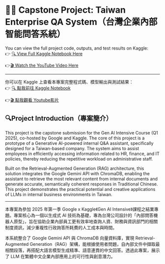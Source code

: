 # 🤖💼 Capstone Project: Taiwan Enterprise QA System（台灣企業內部智能問答系統）

You can view the full project code, outputs, and test results on Kaggle:  
👉 [🔍 View Full Kaggle Notebook Here](https://www.kaggle.com/code/ateyu0226/capstone-project-taiwan-enterprise-qa-system)

👉[🎬 Watch the YouTube Video Here](https://youtu.be/66rlfSux6OU)

---

你可以在 Kaggle 上查看本專案完整程式碼、模型輸出與測試結果：  
👉 [🔍 點我前往 Kaggle Notebook](https://www.kaggle.com/code/ateyu0226/capstone-project-taiwan-enterprise-qa-system)

👉[🎬 點我觀看 Youtube影片](https://youtu.be/66rlfSux6OU)

## 🔍Project Introduction（專案簡介）

This project is the capstone submission for the Gen AI Intensive Course (Q1 2025), co-hosted by Google and Kaggle. The core of this project is a prototype of a Generative AI-powered internal Q&A assistant, specifically designed for a Taiwan-based company. The system aims to assist employees in efficiently accessing information related to HR, finance, and IT policies, thereby reducing the repetitive workload on administrative staff.

Built on the Retrieval-Augmented Generation (RAG) architecture, this solution integrates the Google Gemini API with ChromaDB, enabling the assistant to retrieve the most relevant content from internal documents and generate accurate, semantically coherent responses in Traditional Chinese. This project demonstrates the practical potential and creative applications of LLMs in internal business environments in Taiwan.

---

本專案為參加 2025 年第一季 Google x Kaggle《Gen AI Intensive》課程之結業專題。專案核心為一個以生成式 AI 技術為基礎，專為台灣公司設計的「內部問答機器人原型」，旨在協助企業內部員工更有效率地查詢人資、財務與資訊部門的相關制度資訊，減少重複性行政詢答所耗費的人工成本與時間。

本系統整合了 Google Gemini API 與 ChromaDB 向量資料庫，實現 Retrieval-Augmented Generation（RAG）架構，能根據使用者問題，自內部文件中擷取最相關段落，再搭配大語言模型生成精準、語意連貫的中文回答。透過此專案，展示了 LLM 在繁體中文企業內部應用上的可行性與創意潛力。
